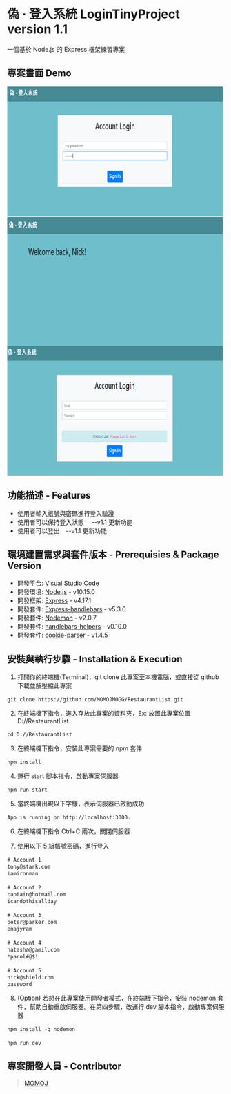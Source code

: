 # 偽 · 登入系統 LoginTinyProject version 1.1

一個基於 Node.js 的 Express 框架練習專案

## 專案畫面 Demo
[<img align="center" src="https://github.com/MOMOJMOGG/LoginTinyProject/blob/master/public/images/HomePage.PNG" height="300" width="500" />]()
[<img align="center" src="https://github.com/MOMOJMOGG/LoginTinyProject/blob/master/public/images/Succeed.PNG" height="300" width="500" />]()
[<img align="center" src="https://github.com/MOMOJMOGG/LoginTinyProject/blob/master/public/images/Fail.PNG" height="300" width="500" />]()

## 功能描述 - Features
- 使用者輸入帳號與密碼進行登入驗證
- 使用者可以保持登入狀態 　--v1.1 更新功能
- 使用者可以登出　--v1.1 更新功能

## 環境建置需求與套件版本 - Prerequisies & Package Version
- 開發平台: [Visual Studio Code](https://code.visualstudio.com/download)
- 開發環境: [Node.js](https://nodejs.org/en/) - v10.15.0
- 開發框架: [Express](https://expressjs.com/en/starter/installing.html) - v4.17.1
- 開發套件: [Express-handlebars](https://www.npmjs.com/package/express-handlebars) - v5.3.0
- 開發套件: [Nodemon](https://www.npmjs.com/package/nodemon) - v2.0.7
- 開發套件: [handlebars-helpers](https://www.npmjs.com/package/handlebars-helpers) - v0.10.0
- 開發套件: [cookie-parser](https://www.npmjs.com/package/cookie-parser) - v1.4.5


## 安裝與執行步驟 - Installation & Execution
1. 打開你的終端機(Terminal)，git clone 此專案至本機電腦，或直接從 github 下載並解壓縮此專案

```
git clone https://github.com/MOMOJMOGG/RestaurantList.git
```

2. 在終端機下指令，進入存放此專案的資料夾，Ex: 放置此專案位置 D://RestaurantList

```
cd D://RestaurantList
```

3. 在終端機下指令，安裝此專案需要的 npm 套件

```
npm install
```

4. 運行 start 腳本指令，啟動專案伺服器

```
npm run start
```

5. 當終端機出現以下字樣，表示伺服器已啟動成功

```
App is running on http://localhost:3000.
```

6. 在終端機下指令 Ctrl+C 兩次，關閉伺服器

7. 使用以下 5 組帳號密碼，進行登入

```
# Account 1
tony@stark.com
iamironman

# Account 2
captain@hotmail.com
icandothisallday

# Account 3
peter@parker.com
enajyram

# Account 4
natasha@gamil.com
*parol#@$!

# Account 5
nick@shield.com
password
```

8. (Option) 若想在此專案使用開發者模式，在終端機下指令，安裝 nodemon 套件，幫助自動重啟伺服器。在第四步驟，改運行 dev 腳本指令，啟動專案伺服器

```
npm install -g nodemon

npm run dev
```


## 專案開發人員 - Contributor

> [MOMOJ](https://github.com/MOMOJMOGG)
